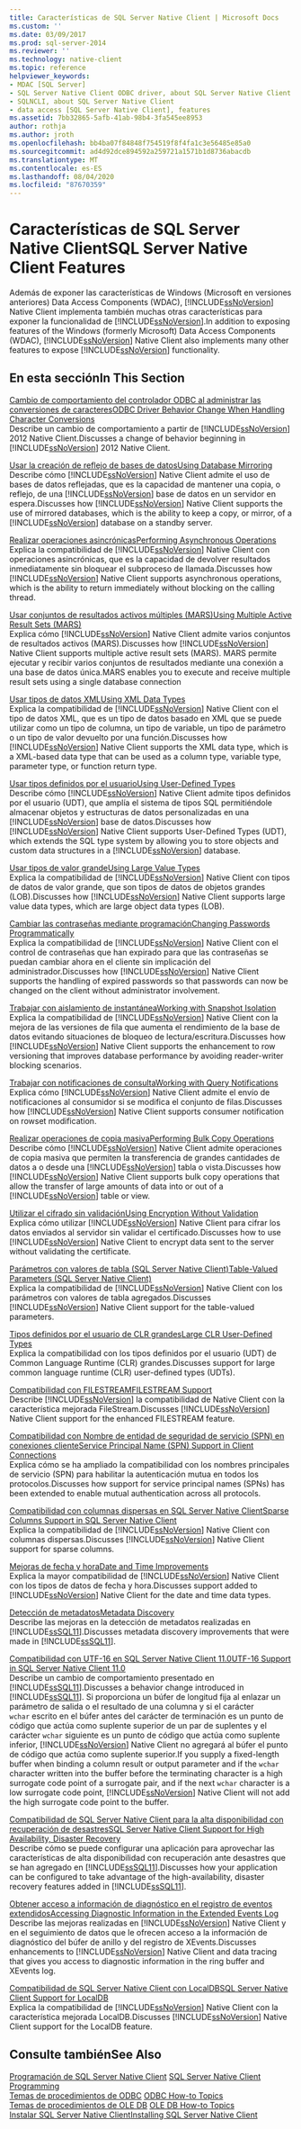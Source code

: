 ```yaml
---
title: Características de SQL Server Native Client | Microsoft Docs
ms.custom: ''
ms.date: 03/09/2017
ms.prod: sql-server-2014
ms.reviewer: ''
ms.technology: native-client
ms.topic: reference
helpviewer_keywords:
- MDAC [SQL Server]
- SQL Server Native Client ODBC driver, about SQL Server Native Client ODBC driver
- SQLNCLI, about SQL Server Native Client
- data access [SQL Server Native Client], features
ms.assetid: 7bb32865-5afb-41ab-98b4-3fa545ee8953
author: rothja
ms.author: jroth
ms.openlocfilehash: bb4ba07f84848f754519f8f4fa1c3e56485e85a0
ms.sourcegitcommit: ad4d92dce894592a259721a1571b1d8736abacdb
ms.translationtype: MT
ms.contentlocale: es-ES
ms.lasthandoff: 08/04/2020
ms.locfileid: "87670359"
---
```

# <a name="sql-server-native-client-features"></a><span data-ttu-id="7988f-102">Características de SQL Server Native Client</span><span class="sxs-lookup"><span data-stu-id="7988f-102">SQL Server Native Client Features</span></span>
  <span data-ttu-id="7988f-103">Además de exponer las características de Windows (Microsoft en versiones anteriores) Data Access Components (WDAC), [!INCLUDE[ssNoVersion](../../../includes/ssnoversion-md.md)] Native Client implementa también muchas otras características para exponer la funcionalidad de [!INCLUDE[ssNoVersion](../../../includes/ssnoversion-md.md)].</span><span class="sxs-lookup"><span data-stu-id="7988f-103">In addition to exposing features of the Windows (formerly Microsoft) Data Access Components (WDAC), [!INCLUDE[ssNoVersion](../../../includes/ssnoversion-md.md)] Native Client also implements many other features to expose [!INCLUDE[ssNoVersion](../../../includes/ssnoversion-md.md)] functionality.</span></span>  
  
## <a name="in-this-section"></a><span data-ttu-id="7988f-104">En esta sección</span><span class="sxs-lookup"><span data-stu-id="7988f-104">In This Section</span></span>  
 [<span data-ttu-id="7988f-105">Cambio de comportamiento del controlador ODBC al administrar las conversiones de caracteres</span><span class="sxs-lookup"><span data-stu-id="7988f-105">ODBC Driver Behavior Change When Handling Character Conversions</span></span>](odbc-driver-behavior-change-when-handling-character-conversions.md)  
 <span data-ttu-id="7988f-106">Describe un cambio de comportamiento a partir de [!INCLUDE[ssNoVersion](../../../includes/ssnoversion-md.md)] 2012 Native Client.</span><span class="sxs-lookup"><span data-stu-id="7988f-106">Discusses a change of behavior beginning in [!INCLUDE[ssNoVersion](../../../includes/ssnoversion-md.md)] 2012 Native Client.</span></span>  
  
 [<span data-ttu-id="7988f-107">Usar la creación de reflejo de bases de datos</span><span class="sxs-lookup"><span data-stu-id="7988f-107">Using Database Mirroring</span></span>](using-database-mirroring.md)  
 <span data-ttu-id="7988f-108">Describe cómo [!INCLUDE[ssNoVersion](../../../includes/ssnoversion-md.md)] Native Client admite el uso de bases de datos reflejadas, que es la capacidad de mantener una copia, o reflejo, de una [!INCLUDE[ssNoVersion](../../../includes/ssnoversion-md.md)] base de datos en un servidor en espera.</span><span class="sxs-lookup"><span data-stu-id="7988f-108">Discusses how [!INCLUDE[ssNoVersion](../../../includes/ssnoversion-md.md)] Native Client supports the use of mirrored databases, which is the ability to keep a copy, or mirror, of a [!INCLUDE[ssNoVersion](../../../includes/ssnoversion-md.md)] database on a standby server.</span></span>  
  
 [<span data-ttu-id="7988f-109">Realizar operaciones asincrónicas</span><span class="sxs-lookup"><span data-stu-id="7988f-109">Performing Asynchronous Operations</span></span>](performing-asynchronous-operations.md)  
 <span data-ttu-id="7988f-110">Explica la compatibilidad de [!INCLUDE[ssNoVersion](../../../includes/ssnoversion-md.md)] Native Client con operaciones asincrónicas, que es la capacidad de devolver resultados inmediatamente sin bloquear el subproceso de llamada.</span><span class="sxs-lookup"><span data-stu-id="7988f-110">Discusses how [!INCLUDE[ssNoVersion](../../../includes/ssnoversion-md.md)] Native Client supports asynchronous operations, which is the ability to return immediately without blocking on the calling thread.</span></span>  
  
 [<span data-ttu-id="7988f-111">Usar conjuntos de resultados activos múltiples &#40;MARS&#41;</span><span class="sxs-lookup"><span data-stu-id="7988f-111">Using Multiple Active Result Sets &#40;MARS&#41;</span></span>](using-multiple-active-result-sets-mars.md)  
 <span data-ttu-id="7988f-112">Explica cómo [!INCLUDE[ssNoVersion](../../../includes/ssnoversion-md.md)] Native Client admite varios conjuntos de resultados activos (MARS).</span><span class="sxs-lookup"><span data-stu-id="7988f-112">Discusses how [!INCLUDE[ssNoVersion](../../../includes/ssnoversion-md.md)] Native Client supports multiple active result sets (MARS).</span></span> <span data-ttu-id="7988f-113">MARS permite ejecutar y recibir varios conjuntos de resultados mediante una conexión a una base de datos única.</span><span class="sxs-lookup"><span data-stu-id="7988f-113">MARS enables you to execute and receive multiple result sets using a single database connection</span></span>  
  
 [<span data-ttu-id="7988f-114">Usar tipos de datos XML</span><span class="sxs-lookup"><span data-stu-id="7988f-114">Using XML Data Types</span></span>](using-xml-data-types.md)  
 <span data-ttu-id="7988f-115">Explica la compatibilidad de [!INCLUDE[ssNoVersion](../../../includes/ssnoversion-md.md)] Native Client con el tipo de datos XML, que es un tipo de datos basado en XML que se puede utilizar como un tipo de columna, un tipo de variable, un tipo de parámetro o un tipo de valor devuelto por una función.</span><span class="sxs-lookup"><span data-stu-id="7988f-115">Discusses how [!INCLUDE[ssNoVersion](../../../includes/ssnoversion-md.md)] Native Client supports the XML data type, which is a XML-based data type that can be used as a column type, variable type, parameter type, or function return type.</span></span>  
  
 [<span data-ttu-id="7988f-116">Usar tipos definidos por el usuario</span><span class="sxs-lookup"><span data-stu-id="7988f-116">Using User-Defined Types</span></span>](using-user-defined-types.md)  
 <span data-ttu-id="7988f-117">Describe cómo [!INCLUDE[ssNoVersion](../../../includes/ssnoversion-md.md)] Native Client admite tipos definidos por el usuario (UDT), que amplía el sistema de tipos SQL permitiéndole almacenar objetos y estructuras de datos personalizadas en una [!INCLUDE[ssNoVersion](../../../includes/ssnoversion-md.md)] base de datos.</span><span class="sxs-lookup"><span data-stu-id="7988f-117">Discusses how [!INCLUDE[ssNoVersion](../../../includes/ssnoversion-md.md)] Native Client supports User-Defined Types (UDT), which extends the SQL type system by allowing you to store objects and custom data structures in a [!INCLUDE[ssNoVersion](../../../includes/ssnoversion-md.md)] database.</span></span>  
  
 [<span data-ttu-id="7988f-118">Usar tipos de valor grande</span><span class="sxs-lookup"><span data-stu-id="7988f-118">Using Large Value Types</span></span>](using-large-value-types.md)  
 <span data-ttu-id="7988f-119">Explica la compatibilidad de [!INCLUDE[ssNoVersion](../../../includes/ssnoversion-md.md)] Native Client con tipos de datos de valor grande, que son tipos de datos de objetos grandes (LOB).</span><span class="sxs-lookup"><span data-stu-id="7988f-119">Discusses how [!INCLUDE[ssNoVersion](../../../includes/ssnoversion-md.md)] Native Client supports large value data types, which are large object data types (LOB).</span></span>  
  
 [<span data-ttu-id="7988f-120">Cambiar las contraseñas mediante programación</span><span class="sxs-lookup"><span data-stu-id="7988f-120">Changing Passwords Programmatically</span></span>](changing-passwords-programmatically.md)  
 <span data-ttu-id="7988f-121">Explica la compatibilidad de [!INCLUDE[ssNoVersion](../../../includes/ssnoversion-md.md)] Native Client con el control de contraseñas que han expirado para que las contraseñas se puedan cambiar ahora en el cliente sin implicación del administrador.</span><span class="sxs-lookup"><span data-stu-id="7988f-121">Discusses how [!INCLUDE[ssNoVersion](../../../includes/ssnoversion-md.md)] Native Client supports the handling of expired passwords so that passwords can now be changed on the client without administrator involvement.</span></span>  
  
 [<span data-ttu-id="7988f-122">Trabajar con aislamiento de instantánea</span><span class="sxs-lookup"><span data-stu-id="7988f-122">Working with Snapshot Isolation</span></span>](working-with-snapshot-isolation.md)  
 <span data-ttu-id="7988f-123">Explica la compatibilidad de [!INCLUDE[ssNoVersion](../../../includes/ssnoversion-md.md)] Native Client con la mejora de las versiones de fila que aumenta el rendimiento de la base de datos evitando situaciones de bloqueo de lectura/escritura.</span><span class="sxs-lookup"><span data-stu-id="7988f-123">Discusses how [!INCLUDE[ssNoVersion](../../../includes/ssnoversion-md.md)] Native Client supports the enhancement to row versioning that improves database performance by avoiding reader-writer blocking scenarios.</span></span>  
  
 [<span data-ttu-id="7988f-124">Trabajar con notificaciones de consulta</span><span class="sxs-lookup"><span data-stu-id="7988f-124">Working with Query Notifications</span></span>](working-with-query-notifications.md)  
 <span data-ttu-id="7988f-125">Explica cómo [!INCLUDE[ssNoVersion](../../../includes/ssnoversion-md.md)] Native Client admite el envío de notificaciones al consumidor si se modifica el conjunto de filas.</span><span class="sxs-lookup"><span data-stu-id="7988f-125">Discusses how [!INCLUDE[ssNoVersion](../../../includes/ssnoversion-md.md)] Native Client supports consumer notification on rowset modification.</span></span>  
  
 [<span data-ttu-id="7988f-126">Realizar operaciones de copia masiva</span><span class="sxs-lookup"><span data-stu-id="7988f-126">Performing Bulk Copy Operations</span></span>](performing-bulk-copy-operations.md)  
 <span data-ttu-id="7988f-127">Describe cómo [!INCLUDE[ssNoVersion](../../../includes/ssnoversion-md.md)] Native Client admite operaciones de copia masiva que permiten la transferencia de grandes cantidades de datos a o desde una [!INCLUDE[ssNoVersion](../../../includes/ssnoversion-md.md)] tabla o vista.</span><span class="sxs-lookup"><span data-stu-id="7988f-127">Discusses how [!INCLUDE[ssNoVersion](../../../includes/ssnoversion-md.md)] Native Client supports bulk copy operations that allow the transfer of large amounts of data into or out of a [!INCLUDE[ssNoVersion](../../../includes/ssnoversion-md.md)] table or view.</span></span>  
  
 [<span data-ttu-id="7988f-128">Utilizar el cifrado sin validación</span><span class="sxs-lookup"><span data-stu-id="7988f-128">Using Encryption Without Validation</span></span>](using-encryption-without-validation.md)  
 <span data-ttu-id="7988f-129">Explica cómo utilizar [!INCLUDE[ssNoVersion](../../../includes/ssnoversion-md.md)] Native Client para cifrar los datos enviados al servidor sin validar el certificado.</span><span class="sxs-lookup"><span data-stu-id="7988f-129">Discusses how to use [!INCLUDE[ssNoVersion](../../../includes/ssnoversion-md.md)] Native Client to encrypt data sent to the server without validating the certificate.</span></span>  
  
 [<span data-ttu-id="7988f-130">Parámetros con valores de tabla &#40;SQL Server Native Client&#41;</span><span class="sxs-lookup"><span data-stu-id="7988f-130">Table-Valued Parameters &#40;SQL Server Native Client&#41;</span></span>](table-valued-parameters-sql-server-native-client.md)  
 <span data-ttu-id="7988f-131">Explica la compatibilidad de [!INCLUDE[ssNoVersion](../../../includes/ssnoversion-md.md)] Native Client con los parámetros con valores de tabla agregados.</span><span class="sxs-lookup"><span data-stu-id="7988f-131">Discusses [!INCLUDE[ssNoVersion](../../../includes/ssnoversion-md.md)] Native Client support for the table-valued parameters.</span></span>  
  
 [<span data-ttu-id="7988f-132">Tipos definidos por el usuario de CLR grandes</span><span class="sxs-lookup"><span data-stu-id="7988f-132">Large CLR User-Defined Types</span></span>](../../clr-integration-database-objects-user-defined-types/clr-user-defined-types.md)  
 <span data-ttu-id="7988f-133">Explica la compatibilidad con los tipos definidos por el usuario (UDT) de Common Language Runtime (CLR) grandes.</span><span class="sxs-lookup"><span data-stu-id="7988f-133">Discusses support for large common language runtime (CLR) user-defined types (UDTs).</span></span>  
  
 [<span data-ttu-id="7988f-134">Compatibilidad con FILESTREAM</span><span class="sxs-lookup"><span data-stu-id="7988f-134">FILESTREAM Support</span></span>](filestream-support.md)  
 <span data-ttu-id="7988f-135">Describe [!INCLUDE[ssNoVersion](../../../includes/ssnoversion-md.md)] la compatibilidad de Native Client con la característica mejorada FileStream.</span><span class="sxs-lookup"><span data-stu-id="7988f-135">Discusses [!INCLUDE[ssNoVersion](../../../includes/ssnoversion-md.md)] Native Client support for the enhanced FILESTREAM feature.</span></span>  
  
 [<span data-ttu-id="7988f-136">Compatibilidad con Nombre de entidad de seguridad de servicio &#40;SPN&#41; en conexiones cliente</span><span class="sxs-lookup"><span data-stu-id="7988f-136">Service Principal Name &#40;SPN&#41; Support in Client Connections</span></span>](service-principal-name-spn-support-in-client-connections.md)  
 <span data-ttu-id="7988f-137">Explica cómo se ha ampliado la compatibilidad con los nombres principales de servicio (SPN) para habilitar la autenticación mutua en todos los protocolos.</span><span class="sxs-lookup"><span data-stu-id="7988f-137">Discusses how support for service principal names (SPNs) has been extended to enable mutual authentication across all protocols.</span></span>  
  
 [<span data-ttu-id="7988f-138">Compatibilidad con columnas dispersas en SQL Server Native Client</span><span class="sxs-lookup"><span data-stu-id="7988f-138">Sparse Columns Support in SQL Server Native Client</span></span>](sparse-columns-support-in-sql-server-native-client.md)  
 <span data-ttu-id="7988f-139">Explica la compatibilidad de [!INCLUDE[ssNoVersion](../../../includes/ssnoversion-md.md)] Native Client con columnas dispersas.</span><span class="sxs-lookup"><span data-stu-id="7988f-139">Discusses [!INCLUDE[ssNoVersion](../../../includes/ssnoversion-md.md)] Native Client support for sparse columns.</span></span>  
  
 [<span data-ttu-id="7988f-140">Mejoras de fecha y hora</span><span class="sxs-lookup"><span data-stu-id="7988f-140">Date and Time Improvements</span></span>](date-and-time-improvements.md)  
 <span data-ttu-id="7988f-141">Explica la mayor compatibilidad de [!INCLUDE[ssNoVersion](../../../includes/ssnoversion-md.md)] Native Client con los tipos de datos de fecha y hora.</span><span class="sxs-lookup"><span data-stu-id="7988f-141">Discusses support added to [!INCLUDE[ssNoVersion](../../../includes/ssnoversion-md.md)] Native Client for the date and time data types.</span></span>  
  
 [<span data-ttu-id="7988f-142">Detección de metadatos</span><span class="sxs-lookup"><span data-stu-id="7988f-142">Metadata Discovery</span></span>](metadata-discovery.md)  
 <span data-ttu-id="7988f-143">Describe las mejoras en la detección de metadatos realizadas en [!INCLUDE[ssSQL11](../../../includes/sssql11-md.md)].</span><span class="sxs-lookup"><span data-stu-id="7988f-143">Discusses metadata discovery improvements that were made in [!INCLUDE[ssSQL11](../../../includes/sssql11-md.md)].</span></span>  
  
 [<span data-ttu-id="7988f-144">Compatibilidad con UTF-16 en SQL Server Native Client 11.0</span><span class="sxs-lookup"><span data-stu-id="7988f-144">UTF-16 Support in SQL Server Native Client 11.0</span></span>](utf-16-support-in-sql-server-native-client-11-0.md)  
 <span data-ttu-id="7988f-145">Describe un cambio de comportamiento presentado en [!INCLUDE[ssSQL11](../../../includes/sssql11-md.md)].</span><span class="sxs-lookup"><span data-stu-id="7988f-145">Discusses a behavior change introduced in [!INCLUDE[ssSQL11](../../../includes/sssql11-md.md)].</span></span> <span data-ttu-id="7988f-146">Si proporciona un búfer de longitud fija al enlazar un parámetro de salida o el resultado de una columna y si el carácter `wchar` escrito en el búfer antes del carácter de terminación es un punto de código que actúa como suplente superior de un par de suplentes y el carácter `wchar` siguiente es un punto de código que actúa como suplente inferior, [!INCLUDE[ssNoVersion](../../../includes/ssnoversion-md.md)] Native Client no agregará al búfer el punto de código que actúa como suplente superior.</span><span class="sxs-lookup"><span data-stu-id="7988f-146">If you supply a fixed-length buffer when binding a column result or output parameter and if the `wchar` character written into the buffer before the terminating character is a high surrogate code point of a surrogate pair, and if the next `wchar` character is a low surrogate code point, [!INCLUDE[ssNoVersion](../../../includes/ssnoversion-md.md)] Native Client will not add the high surrogate code point to the buffer.</span></span>  
  
 [<span data-ttu-id="7988f-147">Compatibilidad de SQL Server Native Client para la alta disponibilidad con recuperación de desastres</span><span class="sxs-lookup"><span data-stu-id="7988f-147">SQL Server Native Client Support for High Availability, Disaster Recovery</span></span>](sql-server-native-client-support-for-high-availability-disaster-recovery.md)  
 <span data-ttu-id="7988f-148">Describe cómo se puede configurar una aplicación para aprovechar las características de alta disponibilidad con recuperación ante desastres que se han agregado en [!INCLUDE[ssSQL11](../../../includes/sssql11-md.md)].</span><span class="sxs-lookup"><span data-stu-id="7988f-148">Discusses how your application can be configured to take advantage of the high-availability, disaster recovery features added in [!INCLUDE[ssSQL11](../../../includes/sssql11-md.md)].</span></span>  
  
 [<span data-ttu-id="7988f-149">Obtener acceso a información de diagnóstico en el registro de eventos extendidos</span><span class="sxs-lookup"><span data-stu-id="7988f-149">Accessing Diagnostic Information in the Extended Events Log</span></span>](accessing-diagnostic-information-in-the-extended-events-log.md)  
 <span data-ttu-id="7988f-150">Describe las mejoras realizadas en [!INCLUDE[ssNoVersion](../../../includes/ssnoversion-md.md)] Native Client y en el seguimiento de datos que le ofrecen acceso a la información de diagnóstico del búfer de anillo y del registro de XEvents.</span><span class="sxs-lookup"><span data-stu-id="7988f-150">Discusses enhancements to [!INCLUDE[ssNoVersion](../../../includes/ssnoversion-md.md)] Native Client and data tracing that gives you access to diagnostic information in the ring buffer and XEvents log.</span></span>  
  
 [<span data-ttu-id="7988f-151">Compatibilidad de SQL Server Native Client con LocalDB</span><span class="sxs-lookup"><span data-stu-id="7988f-151">SQL Server Native Client Support for LocalDB</span></span>](sql-server-native-client-support-for-localdb.md)  
 <span data-ttu-id="7988f-152">Explica la compatibilidad de [!INCLUDE[ssNoVersion](../../../includes/ssnoversion-md.md)] Native Client con la característica mejorada LocalDB.</span><span class="sxs-lookup"><span data-stu-id="7988f-152">Discusses [!INCLUDE[ssNoVersion](../../../includes/ssnoversion-md.md)] Native Client support for the LocalDB feature.</span></span>  
  
## <a name="see-also"></a><span data-ttu-id="7988f-153">Consulte también</span><span class="sxs-lookup"><span data-stu-id="7988f-153">See Also</span></span>  
 <span data-ttu-id="7988f-154">[Programación de SQL Server Native Client](../sql-server-native-client-programming.md) </span><span class="sxs-lookup"><span data-stu-id="7988f-154">[SQL Server Native Client Programming](../sql-server-native-client-programming.md) </span></span>  
 <span data-ttu-id="7988f-155">[Temas de procedimientos de ODBC](../../native-client-odbc-how-to/odbc-how-to-topics.md) </span><span class="sxs-lookup"><span data-stu-id="7988f-155">[ODBC How-to Topics](../../native-client-odbc-how-to/odbc-how-to-topics.md) </span></span>  
 <span data-ttu-id="7988f-156">[Temas de procedimientos de OLE DB](../../native-client-ole-db-how-to/ole-db-how-to-topics.md) </span><span class="sxs-lookup"><span data-stu-id="7988f-156">[OLE DB How-to Topics](../../native-client-ole-db-how-to/ole-db-how-to-topics.md) </span></span>  
 [<span data-ttu-id="7988f-157">Instalar SQL Server Native Client</span><span class="sxs-lookup"><span data-stu-id="7988f-157">Installing SQL Server Native Client</span></span>](../applications/installing-sql-server-native-client.md)  
  
  
